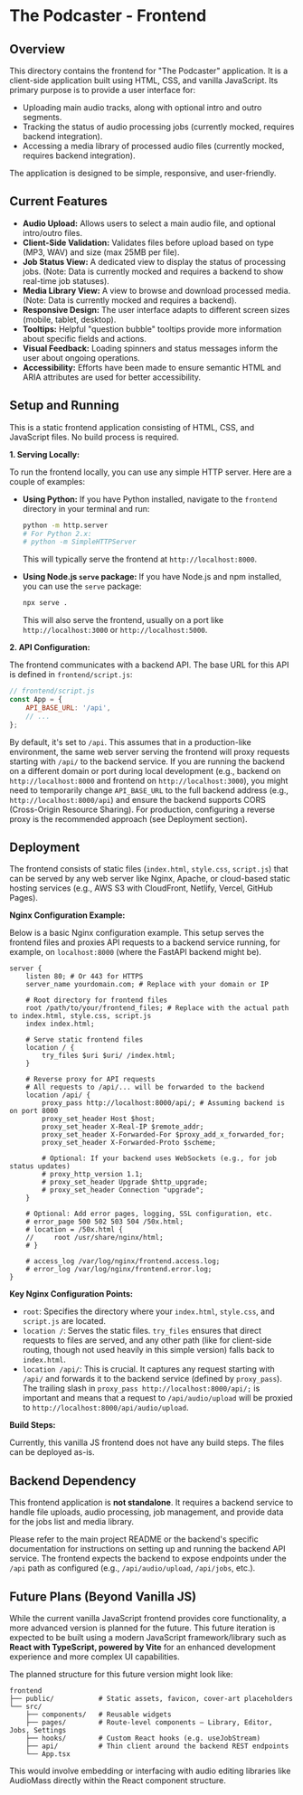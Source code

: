 # The Podcaster - Frontend

## Overview

This directory contains the frontend for "The Podcaster" application. It is a client-side application built using HTML, CSS, and vanilla JavaScript. Its primary purpose is to provide a user interface for:

*   Uploading main audio tracks, along with optional intro and outro segments.
*   Tracking the status of audio processing jobs (currently mocked, requires backend integration).
*   Accessing a media library of processed audio files (currently mocked, requires backend integration).

The application is designed to be simple, responsive, and user-friendly.

## Current Features

*   **Audio Upload:** Allows users to select a main audio file, and optional intro/outro files.
*   **Client-Side Validation:** Validates files before upload based on type (MP3, WAV) and size (max 25MB per file).
*   **Job Status View:** A dedicated view to display the status of processing jobs. (Note: Data is currently mocked and requires a backend to show real-time job statuses).
*   **Media Library View:** A view to browse and download processed media. (Note: Data is currently mocked and requires a backend).
*   **Responsive Design:** The user interface adapts to different screen sizes (mobile, tablet, desktop).
*   **Tooltips:** Helpful "question bubble" tooltips provide more information about specific fields and actions.
*   **Visual Feedback:** Loading spinners and status messages inform the user about ongoing operations.
*   **Accessibility:** Efforts have been made to ensure semantic HTML and ARIA attributes are used for better accessibility.

## Setup and Running

This is a static frontend application consisting of HTML, CSS, and JavaScript files. No build process is required.

**1. Serving Locally:**

To run the frontend locally, you can use any simple HTTP server. Here are a couple of examples:

*   **Using Python:**
    If you have Python installed, navigate to the `frontend` directory in your terminal and run:
    ```bash
    python -m http.server
    # For Python 2.x:
    # python -m SimpleHTTPServer
    ```
    This will typically serve the frontend at `http://localhost:8000`.

*   **Using Node.js `serve` package:**
    If you have Node.js and npm installed, you can use the `serve` package:
    ```bash
    npx serve .
    ```
    This will also serve the frontend, usually on a port like `http://localhost:3000` or `http://localhost:5000`.

**2. API Configuration:**

The frontend communicates with a backend API. The base URL for this API is defined in `frontend/script.js`:

```javascript
// frontend/script.js
const App = {
    API_BASE_URL: '/api',
    // ...
};
```

By default, it's set to `/api`. This assumes that in a production-like environment, the same web server serving the frontend will proxy requests starting with `/api/` to the backend service. If you are running the backend on a different domain or port during local development (e.g., backend on `http://localhost:8000` and frontend on `http://localhost:3000`), you might need to temporarily change `API_BASE_URL` to the full backend address (e.g., `http://localhost:8000/api`) and ensure the backend supports CORS (Cross-Origin Resource Sharing). For production, configuring a reverse proxy is the recommended approach (see Deployment section).

## Deployment

The frontend consists of static files (`index.html`, `style.css`, `script.js`) that can be served by any web server like Nginx, Apache, or cloud-based static hosting services (e.g., AWS S3 with CloudFront, Netlify, Vercel, GitHub Pages).

**Nginx Configuration Example:**

Below is a basic Nginx configuration example. This setup serves the frontend files and proxies API requests to a backend service running, for example, on `localhost:8000` (where the FastAPI backend might be).

```nginx
server {
    listen 80; # Or 443 for HTTPS
    server_name yourdomain.com; # Replace with your domain or IP

    # Root directory for frontend files
    root /path/to/your/frontend_files; # Replace with the actual path to index.html, style.css, script.js
    index index.html;

    # Serve static frontend files
    location / {
        try_files $uri $uri/ /index.html;
    }

    # Reverse proxy for API requests
    # All requests to /api/... will be forwarded to the backend
    location /api/ {
        proxy_pass http://localhost:8000/api/; # Assuming backend is on port 8000
        proxy_set_header Host $host;
        proxy_set_header X-Real-IP $remote_addr;
        proxy_set_header X-Forwarded-For $proxy_add_x_forwarded_for;
        proxy_set_header X-Forwarded-Proto $scheme;

        # Optional: If your backend uses WebSockets (e.g., for job status updates)
        # proxy_http_version 1.1;
        # proxy_set_header Upgrade $http_upgrade;
        # proxy_set_header Connection "upgrade";
    }

    # Optional: Add error pages, logging, SSL configuration, etc.
    # error_page 500 502 503 504 /50x.html;
    # location = /50x.html {
    //     root /usr/share/nginx/html;
    # }

    # access_log /var/log/nginx/frontend.access.log;
    # error_log /var/log/nginx/frontend.error.log;
}
```

**Key Nginx Configuration Points:**

*   `root`: Specifies the directory where your `index.html`, `style.css`, and `script.js` are located.
*   `location /`: Serves the static files. `try_files` ensures that direct requests to files are served, and any other path (like for client-side routing, though not used heavily in this simple version) falls back to `index.html`.
*   `location /api/`: This is crucial. It captures any request starting with `/api/` and forwards it to the backend service (defined by `proxy_pass`). The trailing slash in `proxy_pass http://localhost:8000/api/;` is important and means that a request to `/api/audio/upload` will be proxied to `http://localhost:8000/api/audio/upload`.

**Build Steps:**

Currently, this vanilla JS frontend does not have any build steps. The files can be deployed as-is.

## Backend Dependency

This frontend application is **not standalone**. It requires a backend service to handle file uploads, audio processing, job management, and provide data for the jobs list and media library.

Please refer to the main project README or the backend's specific documentation for instructions on setting up and running the backend API service. The frontend expects the backend to expose endpoints under the `/api` path as configured (e.g., `/api/audio/upload`, `/api/jobs`, etc.).

## Future Plans (Beyond Vanilla JS)

While the current vanilla JavaScript frontend provides core functionality, a more advanced version is planned for the future. This future iteration is expected to be built using a modern JavaScript framework/library such as **React with TypeScript, powered by Vite** for an enhanced development experience and more complex UI capabilities.

The planned structure for this future version might look like:

```
frontend
├── public/           # Static assets, favicon, cover-art placeholders
└── src/
    ├── components/   # Reusable widgets
    ├── pages/        # Route-level components – Library, Editor, Jobs, Settings
    ├── hooks/        # Custom React hooks (e.g. useJobStream)
    ├── api/          # Thin client around the backend REST endpoints
    └── App.tsx
```
This would involve embedding or interfacing with audio editing libraries like AudioMass directly within the React component structure.
```
